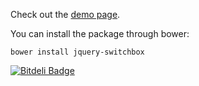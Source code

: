 Check out the [demo page](http://padam87.github.com/jquery-switchbox/).


You can install the package through bower:

    bower install jquery-switchbox

[![Bitdeli Badge](https://d2weczhvl823v0.cloudfront.net/Padam87/jquery-switchbox/trend.png)](https://bitdeli.com/free "Bitdeli Badge")

